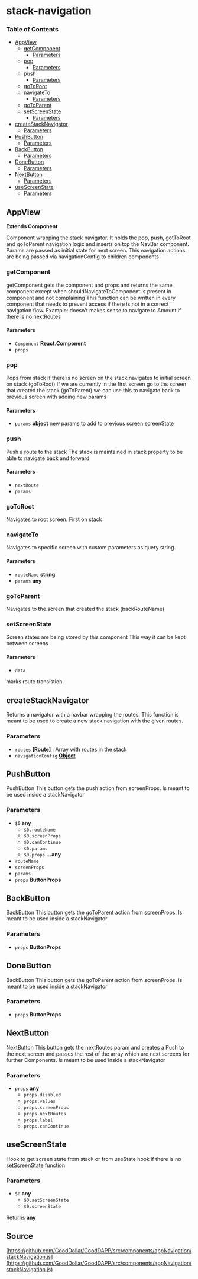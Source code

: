 # stack-navigation

### Table of Contents

* [AppView](stack-navigation.md#appview)
  * [getComponent](stack-navigation.md#getcomponent)
    * [Parameters](stack-navigation.md#parameters)
  * [pop](stack-navigation.md#pop)
    * [Parameters](stack-navigation.md#parameters-1)
  * [push](stack-navigation.md#push)
    * [Parameters](stack-navigation.md#parameters-2)
  * [goToRoot](stack-navigation.md#gotoroot)
  * [navigateTo](stack-navigation.md#navigateto)
    * [Parameters](stack-navigation.md#parameters-3)
  * [goToParent](stack-navigation.md#gotoparent)
  * [setScreenState](stack-navigation.md#setscreenstate)
    * [Parameters](stack-navigation.md#parameters-4)
* [createStackNavigator](stack-navigation.md#createstacknavigator)
  * [Parameters](stack-navigation.md#parameters-5)
* [PushButton](stack-navigation.md#pushbutton)
  * [Parameters](stack-navigation.md#parameters-6)
* [BackButton](stack-navigation.md#backbutton)
  * [Parameters](stack-navigation.md#parameters-7)
* [DoneButton](stack-navigation.md#donebutton)
  * [Parameters](stack-navigation.md#parameters-8)
* [NextButton](stack-navigation.md#nextbutton)
  * [Parameters](stack-navigation.md#parameters-9)
* [useScreenState](stack-navigation.md#usescreenstate)
  * [Parameters](stack-navigation.md#parameters-10)

## AppView

**Extends Component**

Component wrapping the stack navigator. It holds the pop, push, gotToRoot and goToParent navigation logic and inserts on top the NavBar component. Params are passed as initial state for next screen. This navigation actions are being passed via navigationConfig to children components

### getComponent

getComponent gets the component and props and returns the same component except when shouldNavigateToComponent is present in component and not complaining This function can be written in every component that needs to prevent access if there is not in a correct navigation flow. Example: doesn't makes sense to navigate to Amount if there is no nextRoutes

#### Parameters

* `Component` **React.Component** 
* `props`  

### pop

Pops from stack If there is no screen on the stack navigates to initial screen on stack \(goToRoot\) If we are currently in the first screen go to ths screen that created the stack \(goToParent\) we can use this to navigate back to previous screen with adding new params

#### Parameters

* `params` [**object**](https://developer.mozilla.org/docs/Web/JavaScript/Reference/Global_Objects/Object) new params to add to previous screen screenState

### push

Push a route to the stack The stack is maintained in stack property to be able to navigate back and forward

#### Parameters

* `nextRoute`  
* `params`  

### goToRoot

Navigates to root screen. First on stack

### navigateTo

Navigates to specific screen with custom parameters as query string.

#### Parameters

* `routeName` [**string**](https://developer.mozilla.org/docs/Web/JavaScript/Reference/Global_Objects/String) 
* `params` **any** 

### goToParent

Navigates to the screen that created the stack \(backRouteName\)

### setScreenState

Screen states are being stored by this component This way it can be kept between screens

#### Parameters

* `data`  

marks route transistion

## createStackNavigator

Returns a navigator with a navbar wrapping the routes. This function is meant to be used to create a new stack navigation with the given routes.

### Parameters

* `routes` **\[Route\]** : Array with routes in the stack
* `navigationConfig` [**Object**](https://developer.mozilla.org/docs/Web/JavaScript/Reference/Global_Objects/Object) 

## PushButton

PushButton This button gets the push action from screenProps. Is meant to be used inside a stackNavigator

### Parameters

* `$0` **any** 
  * `$0.routeName`  
  * `$0.screenProps`  
  * `$0.canContinue`  
  * `$0.params`  
  * `$0.props` **...any** 
* `routeName`  
* `screenProps`  
* `params`  
* `props` **ButtonProps** 

## BackButton

BackButton This button gets the goToParent action from screenProps. Is meant to be used inside a stackNavigator

### Parameters

* `props` **ButtonProps** 

## DoneButton

BackButton This button gets the goToParent action from screenProps. Is meant to be used inside a stackNavigator

### Parameters

* `props` **ButtonProps** 

## NextButton

NextButton This button gets the nextRoutes param and creates a Push to the next screen and passes the rest of the array which are next screens for further Components. Is meant to be used inside a stackNavigator

### Parameters

* `props` **any** 
  * `props.disabled`  
  * `props.values`  
  * `props.screenProps`  
  * `props.nextRoutes`  
  * `props.label`  
  * `props.canContinue`  

## useScreenState

Hook to get screen state from stack or from useState hook if there is no setScreenState function

### Parameters

* `$0` **any** 
  * `$0.setScreenState`  
  * `$0.screenState`  

Returns **any**

## Source

[https://github.com/GoodDollar/GoodDAPP/src/components/appNavigation/stackNavigation.js](https://github.com/GoodDollar/GoodDAPP/src/components/appNavigation/stackNavigation.js)

